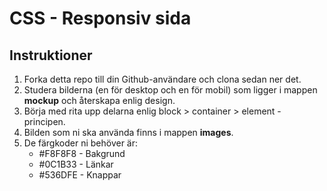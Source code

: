# CSS - Responsiv sida
## Instruktioner
1. Forka detta repo till din Github-användare och clona sedan ner det.
2. Studera bilderna (en för desktop och en för mobil) som ligger i mappen **mockup** och återskapa enlig design.
3. Börja med rita upp delarna enlig block > container > element - principen.
4. Bilden som ni ska använda finns i mappen **images**.
5. De färgkoder ni behöver är:
	- #F8F8F8 - Bakgrund
	- #0C1B33 - Länkar
	- #536DFE - Knappar